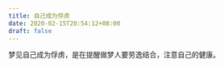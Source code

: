 ```yaml
---
title: 自己成为俘虏
date: 2020-02-15T20:54:12+08:00
draft: false
---
```


梦见自己成为俘虏，是在提醒做梦人要劳逸结合，注意自己的健康。

